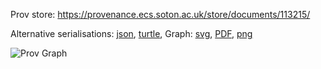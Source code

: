 
Prov store: https://provenance.ecs.soton.ac.uk/store/documents/113215/

Alternative serialisations: [json](https://provenance.ecs.soton.ac.uk/store/documents/113215.json), [turtle](https://provenance.ecs.soton.ac.uk/store/documents/113215.ttl),
Graph: [svg](https://provenance.ecs.soton.ac.uk/store/documents/113215.svg), [PDF](https://provenance.ecs.soton.ac.uk/store/documents/113215.pdf), [png](https://provenance.ecs.soton.ac.uk/store/documents/113215.png)

![Prov Graph](https://provenance.ecs.soton.ac.uk/store/documents/113215.png)

        